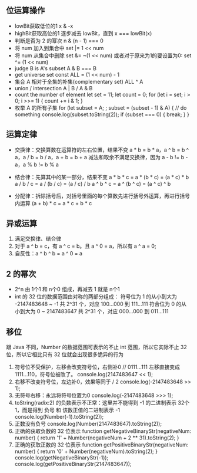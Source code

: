 
## 位运算操作
- lowBit获取低位的1
x & -x
- highBit获取高位的1
逐步减去 lowBit，直到 x === lowBit(x)
- 判断是否为 2 的幂次
n & (n - 1) === 0
-  将 num 加入到集合中
set |= 1 << num
- 将 num 从集合中删除
set &= ~(1 << num)  或者对于原来为1的要设置为0: set ^= (1 << num)
- judge B is A's subset
A & B === B
- get universe set 
const ALL = (1 << num) - 1
- 集合 A 相对于全集的补集(complementary set)
ALL ^ A 
- union / intersection
A | B / A & B
- count the number of element
let set = 11;
let count = 0;
for (let i = set; i > 0; i >>= 1) {
  count += i & 1;
}
- 枚举 A 的所有子集
for (let subset = A; ; subset = (subset - 1) & A) {
  // do something
  console.log(subset.toString(2));
  if (subset === 0) {
    break;
  }
}




## 运算定律

- 交换律：交换算数在运算符的左右位置，结果不变
a * b = b * a，a ^ b = b ^ a，a / b = b / a，a + b = b + a
减法和取余不满足交换律，因为 a - b != b - a，a % b != b % a

- 结合律：先算其中的某一部分，结果不变
a * b * c = a * (b * c) = (a * c) * b
a / b / c = a / (b / c) = (a / c) / b
a ^ b ^ c = a ^ (b ^ c) = (a ^ c) ^ b

- 分配律：拆除括号后，对括号里面的每个算数先进行括号外运算，再进行括号内运算
(a + b) * c = a * c + b * c


## 异或运算
1. 满足交换律、结合律
2. 对于 a ^ b = c，有 a ^ c = b。且 a ^ 0 = a，所以有 a ^ a = 0;
3. 自反性：a ^ b ^ b = a ^ 0 = a


## 2 的幂次
- 2^n 由 1个1 和 n个0 组成，再减去 1 就是 n个1
- int 的 32 位的数据范围由对称的两部分组成：
  符号位为 1 的从小到大为 -2147483648 ~ -1 共 2^31 个，对应 100...000 到 111...111
  符合位为 0 的从小到大为 0 ~ 2147483647 共 2^31 个，对应 000...000 到 011...111


## 移位
跟 Java 不同，Number 的数据范围可表示的不止 int 范围，所以它实际不止 32 位，所以它相比只有 32 位就会出现很多诡异的行为

1. 符号位不受保护，左移会改变符号位，右侧补0
// 0111...111 左移直接变成 1111...110，符号位被改了。
console.log(2147483647 << 1);
2. 右移不改变符号位，左边补0，效果等同于 / 2
console.log(-2147483648 >> 1);
3. 无符号右移：永远将符号位置为0
console.log(-2147483648 >>> 1);
4. toString(radix:2) 的负数表示不正常：这里并不能得到 -1 的二进制表示 32个1，而是得到 负号 和 该数正值的二进制表示 -1
console.log(Number(-1).toString(2));
5. 正数没有负号
console.log(Number(2147483647).toString(2));
6. 正确的获取负数的 32 位表示
function getNegativeBinaryStr(negativeNum: number) {
  return '1' + Number(negativeNum + 2 ** 31).toString(2);
}
7. 正确的获取正数的 32 位表示
function getPositiveBinaryStr(negativeNum: number) {
  return '0' + Number(negativeNum).toString(2);
}
console.log(getNegativeBinaryStr(-1));
console.log(getPositiveBinaryStr(2147483647));
